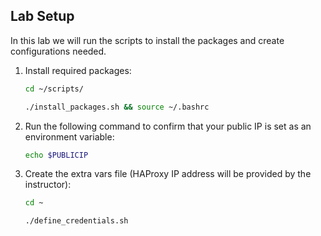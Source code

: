 ## Lab Setup

In this lab we will run  the scripts to install the packages and create configurations needed.

1. Install required packages:

    ```bash
    cd ~/scripts/
    ```

    ```bash
    ./install_packages.sh && source ~/.bashrc
    ```

1. Run the following command to confirm that your public IP is set as an environment variable:

    ```bash
    echo $PUBLICIP
    ```

1. Create the extra vars file (HAProxy IP address will be provided by the instructor):

    ```bash
    cd ~
    ```

    ```bash
    ./define_credentials.sh
    ```

